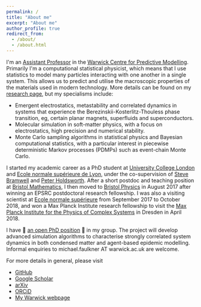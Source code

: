 ```yaml
---
permalink: /
title: "About me"
excerpt: "About me"
author_profile: true
redirect_from: 
  - /about/
  - /about.html
---
```


I'm an [Assistant Professor](https://warwick.ac.uk/fac/sci/eng/people/michael_faulkner/) in the [Warwick Centre for Predictive Modelling](https://warwick.ac.uk/fac/sci/wcpm/).  Primarily I'm a computational statistical physicist, which means that I use statistics to model many particles interacting with one another in a single system.  This allows us to predict and utilise the macroscopic properties of the materials used in modern technology.  More details can be found on my [research page](/research/), but my specialisms include:
- Emergent electrostatics, metastability and correlated dynamics in systems that experience the Berezinskii-Kosterlitz-Thouless phase transition, eg, certain planar magnets, superfluids and superconductors.
- Molecular simulation in soft-matter physics, with a focus on electrostatics, high precision and numerical stability.
- Monte Carlo sampling algorithms in statistical physics and Bayesian computational statistics, with a particular interest in piecewise deterministic Markov processes (PDMPs) such as event-chain Monte Carlo.

I started my academic career as a PhD student at [University College London](https://www.ucl.ac.uk/condensed-matter-material-physics/) and [Ecole normale supérieure de Lyon](http://www.ens-lyon.fr/PHYSIQUE/teams/physique-theorique/research-topics/statistical-physics), under the co-supervision of [Steve Bramwell](https://www.ucl.ac.uk/physics-astronomy/people/professor-steven-bramwell) and [Peter Holdsworth](http://www.ens-lyon.fr/en/research/honors-and-awards/peter-holdsworth-physicist-laboratoire-de-physique).  After a short postdoc and teaching position at [Bristol Mathematics](https://www.bristol.ac.uk/maths/), I then moved to [Bristol Physics](https://www.bristol.ac.uk/physics/research/theory/) in August 2017 after winning an EPSRC postdoctoral research fellowship.  I was also a visiting scientist at [Ecole normale supérieure](http://www.phys.ens.fr/?lang=fr) from September 2017 to October 2018, and won a Max Planck Institute research fellowship to visit the [Max Planck Institute for the Physics of Complex Systems](https://www.pks.mpg.de) in Dresden in April 2018.

I have 🚀 [an open PhD position](https://warwick.ac.uk/fac/sci/hetsys/themes/projectopportunities/hp2024-10/) 🚀 in my group.  The project will develop advanced simulation algorithms to characterise strongly correlated system dynamics in both condensed matter and agent-based epidemic modelling.  Informal enquiries to michael.faulkner AT warwick.ac.uk are welcome.

For more details in general, please visit 
- [GitHub](https://github.com/michaelfaulkner)
- [Google Scholar](https://scholar.google.com/citations?user=wDxigWUAAAAJ&hl=fr&oi=sra)
- [arXiv](https://arxiv.org/search/?searchtype=author&query=Faulkner%2C+M+F)
- [ORCiD](https://orcid.org/0000-0002-9116-2878)
- [My Warwick webpage](https://warwick.ac.uk/fac/sci/eng/people/michael_faulkner/)

<!---
My research is centred on statistical physics, which means that I use statistics to model many particles interacting with one another in a single system. This allows us to predict and utilize the macroscopic properties of the materials and living matter used in modern technology and medicine. A lot of my time is spent developing computational algorithms to do this. This has led to collaborations with statisticians working in data science, where the same Markov-chain Monte Carlo methods are used. For more details, please see my [research page](/research/).
-->

<!---
We use computational algorithms to develop and apply our models. A large amount of my time is therefore spent developing Markov-chain Monte Carlo algorithms. This has led to collaborations with statisticians working in data science, where the same methods are used. 
-->

<!---
My main focus is on the statistical physics of real and emergent long-range interactions, and their relationship with phase transitions in condensed matter. One application of my work is superconductivity, which is a state in which the electrical resistance of certain materials becomes zero at low temperatures. Two-dimensional and layered superconducting materials are governed by emergent long-range interactions, which drive a phase transition between the normal and superconducting states. I’m currently further developing [my model](https://journals.aps.org/prb/abstract/10.1103/PhysRevB.91.155412) of the mechanics of the phase transition to improve its predictive power.
 
I also model long-range electrical interactions in biological physics and soft condensed matter, which are key to understanding a broad range of physical phenomena from protein folding in biological cells to ionic fluids in battery technology. We recently designed a [new Markov-chain Monte Carlo algorithm](https://aip.scitation.org/doi/10.1063/1.5036638) for simulating electrical interactions, which we expect to outperform other modern methods when applied to these electrically charged systems.

The above work straddles the boundary between statistical physics and Bayesian computation in statistics. I also collaborate with statisticians to develop Markov-chain Monte Carlo algorithms for computational data science, where applicable examples include climate systems, political polling, and large-scale clinical trials in medical research. Over the next few years, we aim to make further connections between the Bayesian and physical worlds to complement my work developing new computational methods for them both.
-->

